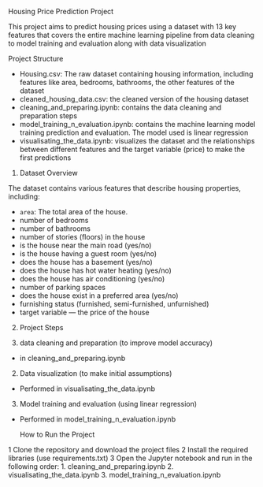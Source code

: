 Housing Price Prediction Project

This project aims to predict housing prices using a dataset with 13 key features that covers the entire machine learning pipeline from data cleaning to model training and evaluation along with data visualization

Project Structure

- Housing.csv: The raw dataset containing housing information, including features like area, bedrooms, bathrooms, the other features of the dataset
- cleaned_housing_data.csv: the cleaned version of the housing dataset
- cleaning_and_preparing.ipynb: contains the data cleaning and preparation steps
- model_training_n_evaluation.ipynb: contains the machine learning model training prediction and evaluation. The model used is linear regression
- visualisating_the_data.ipynb: visualizes the dataset and the relationships between different features and the target variable (price) to make the first predictions
  
1. Dataset Overview

The dataset contains various features that describe housing properties, including:

- `area`: The total area of the house.
-  number of bedrooms
-  number of bathrooms
-  number of stories (floors) in the house
-  is the house near the main road (yes/no)
-  is the house having a guest room (yes/no)
-  does the house has a basement (yes/no)
-  does the house has hot water heating (yes/no)
-  does the house has air conditioning (yes/no)
-  number of parking spaces
-  does the house  exist in a preferred area (yes/no)
-  furnishing status (furnished, semi-furnished, unfurnished)
-  target variable — the price of the house

2. Project Steps

1. data cleaning and preparation (to improve model accuracy)
- in cleaning_and_preparing.ipynb

2. Data visualization (to make initial assumptions)
- Performed in visualisating_the_data.ipynb

3. Model training and evaluation (using linear regression)
- Performed in model_training_n_evaluation.ipynb


  How to Run the Project

1 Clone the repository and download the project files
2 Install the required libraries (use requirements.txt)
3 Open the Jupyter notebook and run in the following order:
     1. cleaning_and_preparing.ipynb
     2. visualisating_the_data.ipynb
     3. model_training_n_evaluation.ipynb
